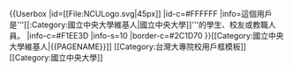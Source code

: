 {{Userbox
  |id=[[File:NCULogo.svg|45px]]
  |id-c=#FFFFFF
  |info=這個用戶是'''[[:Category:國立中央大學維基人|國立中央大學]]'''的學生、校友或教職人員。
  |info-c=#F1EE3D
  |info-s=10
  |border-c=#2C1D70
}}<includeonly>[[Category:國立中央大學維基人|{{PAGENAME}}]]</includeonly>
<noinclude>
[[Category:台灣大專院校用戶框模板]]
[[Category:國立中央大學]]
</noinclude>